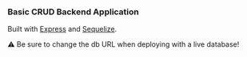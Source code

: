 ### Basic CRUD Backend Application

Built with [Express](https://expressjs.com/) and [Sequelize](http://docs.sequelizejs.com/).

⚠️ Be sure to change the db URL when deploying with a live database!
